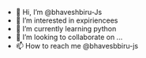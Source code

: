 - 👋 Hi, I’m @bhaveshbiru-Js
- 👀 I’m interested in expiriencees
- 🌱 I’m currently learning python
- 💞️ I’m looking to collaborate on ...
- 📫 How to reach me @bhavesbbiru-js

<!---
bhaveshbiru-Js/bhaveshbiru-Js is a ✨ special ✨ repository because its `README.md` (this file) appears on your GitHub profile.
You can click the Preview link to take a look at your changes.
--->
